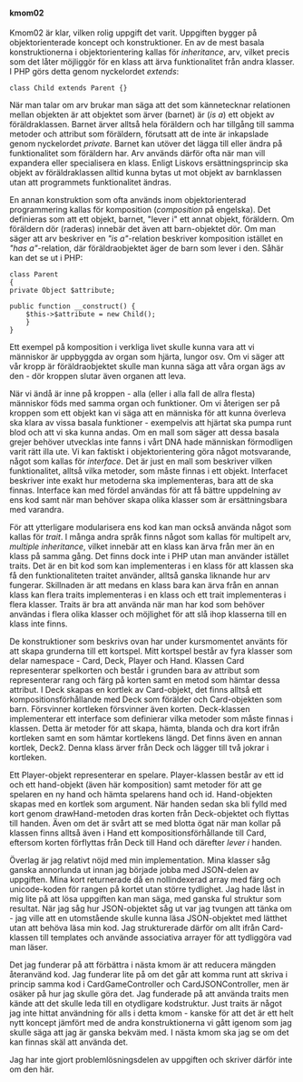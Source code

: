 #### kmom02
Kmom02 är klar, vilken rolig uppgift det varit. Uppgiften bygger på objektorienterade koncept och konstruktioner. En 
av de mest basala konstruktionerna i objektorientering kallas för *inheritance*, arv, vilket precis som det låter 
möjliggör för en klass att ärva funktionalitet från andra klasser. I PHP görs detta genom nyckelordet *extends*:

```
class Child extends Parent {}
```

När man talar om arv brukar man säga att det som kännetecknar relationen mellan objekten är att objektet som ärver 
(barnet) är (*is a*) ett objekt av föräldraklassen. Barnet ärver alltså hela föräldern och har tillgång till samma 
metoder och attribut som föräldern, förutsatt att de inte är inkapslade genom nyckelordet *private*. Barnet kan 
utöver det lägga till eller ändra på funktionalitet som föräldern har. Arv används därför ofta när man vill 
expandera eller specialisera en klass. Enligt Liskovs ersättningsprincip ska objekt av föräldraklassen alltid kunna 
bytas ut mot objekt av barnklassen utan att programmets funktionalitet ändras.

En annan konstruktion som ofta används inom objektorienterad programmering kallas för komposition (*composition* på 
engelska). Det definieras som att ett objekt, barnet, "lever i" ett annat objekt, föräldern. Om föräldern dör 
(raderas) innebär det även att barn-objektet dör. Om man säger att arv beskriver en *"is a"*-relation beskriver 
komposition istället en *"has a"*-relation, där föräldraobjektet äger de barn som lever i den. Såhär kan det se ut i 
PHP: 

```
class Parent 
{
private Object $attribute;

public function __construct() {
    $this->$attribute = new Child();
    }
}
```

Ett exempel på komposition i verkliga livet skulle kunna vara att vi människor är uppbyggda av organ som hjärta, lungor 
osv. Om vi säger att vår kropp är föräldraobjektet skulle man kunna säga att våra organ ägs av den - dör kroppen slutar 
även organen att leva. 

När vi ändå är inne på kroppen - alla (eller i alla fall de allra flesta) människor föds med samma organ och 
funktioner. Om vi återigen ser på kroppen som ett objekt kan vi säga att en människa för att kunna överleva ska 
klara av vissa basala funktioner - exempelvis att hjärtat ska pumpa runt blod och att vi ska kunna andas. Om en mall 
som säger att dessa basala grejer behöver utvecklas inte fanns i vårt DNA hade människan förmodligen varit rätt illa 
ute. Vi kan faktiskt i objektorientering göra något motsvarande, något som kallas för *interface*. Det är just en mall 
som beskriver vilken funktionalitet, alltså vilka metoder, som måste finnas i ett objekt. Interfacet beskriver inte 
exakt hur metoderna ska implementeras, bara att de ska finnas. Interface kan med fördel användas för att få bättre 
uppdelning av ens kod samt när man behöver skapa olika klasser som är ersättningsbara med varandra. 

För att ytterligare modularisera ens kod kan man också använda något som kallas för *trait*. I många andra språk 
finns något som kallas för multipelt arv, *multiple inheritance*, vilket innebär att en klass kan ärva från mer än 
en klass på samma gång. Det finns dock inte i PHP utan man använder istället traits. Det är en bit kod som kan 
implementeras i en klass för att klassen ska få den funktionaliteten traitet använder, alltså ganska liknande hur arv
fungerar. Skillnaden är att medans en klass bara kan ärva från en annan klass kan flera traits implementeras i en 
klass och ett trait implementeras i flera klasser. Traits är bra att använda när man har kod som behöver användas i 
flera olika klasser och möjlighet för att slå ihop klasserna till en klass inte finns. 

De konstruktioner som beskrivs ovan har under kursmomentet använts för att skapa grunderna till ett kortspel. Mitt 
kortspel består av fyra klasser som delar namespace - Card, Deck, Player och Hand. Klassen Card representerar 
spelkorten och består i grunden bara av attribut som representerar rang och färg på korten samt en metod som hämtar 
dessa attribut. I Deck skapas en kortlek av Card-objekt, det finns alltså ett kompositionsförhållande med Deck som 
förälder och Card-objekten som barn. Försvinner kortleken försvinner även korten. Deck-klassen implementerar ett 
interface som definierar vilka metoder som måste finnas i klassen. Detta är metoder för att skapa, hämta, blanda och 
dra kort ifrån kortleken samt en som hämtar kortlekens längd. Det finns även en annan kortlek, Deck2. Denna klass ärver 
från Deck och lägger till två jokrar i kortleken.

Ett Player-objekt representerar en spelare. Player-klassen består av ett id och ett hand-objekt (även här komposition) 
samt metoder för att ge spelaren en ny hand och hämta spelarens hand och id. Hand-objekten skapas med en kortlek som 
argument. När handen sedan ska bli fylld med kort genom drawHand-metoden dras korten från Deck-objektet och flyttas 
till handen. Även om det är svårt att se med blotta ögat när man kollar på klassen finns alltså även i Hand ett 
kompositionsförhållande till Card, eftersom korten förflyttas från Deck till Hand och därefter *lever i* handen. 

Överlag är jag relativt nöjd med min implementation. Mina klasser såg ganska annorlunda ut innan jag började jobba 
med JSON-delen av uppgiften. Mina kort returnerade då en nollindexerad array med färg och unicode-koden för rangen 
på kortet utan större tydlighet. Jag hade låst in mig lite på att lösa uppgiften kan man säga, med ganska ful 
struktur som resultat. När jag såg hur JSON-objektet såg ut var jag tvungen att tänka om - jag ville att en utomstående 
skulle kunna läsa JSON-objektet med lätthet utan att behöva läsa min kod. Jag strukturerade därför om allt ifrån 
Card-klassen till templates och använde associativa arrayer för att tydliggöra vad man läser.

Det jag funderar på att förbättra i nästa kmom är att reducera mängden återanvänd kod. Jag funderar lite på om det 
går att komma runt att skriva i princip samma kod i CardGameController och CardJSONController, men är osäker på hur 
jag skulle göra det. Jag funderade på att använda traits men kände att det skulle leda till en otydligare 
kodstruktur. Just traits är något jag inte hittat användning för alls i detta kmom - kanske för att det är ett helt 
nytt koncept jämfört med de andra konstruktionerna vi gått igenom som jag skulle säga att jag är ganska bekväm med. 
I nästa kmom ska jag se om det kan finnas skäl att använda det.

Jag har inte gjort problemlösningsdelen av uppgiften och skriver därför inte om den här. 
